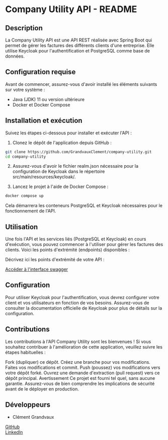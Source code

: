# Company Utility API - README
## Description
La Company Utility API est une API REST réalisée avec Spring Boot qui permet de gérer les factures des différents clients d'une entreprise. Elle utilise Keycloak pour l'authentification et PostgreSQL comme base de données.

## Configuration requise
Avant de commencer, assurez-vous d'avoir installé les éléments suivants sur votre système :

- Java (JDK) 11 ou version ultérieure
- Docker et Docker Compose

## Installation et exécution

Suivez les étapes ci-dessous pour installer et exécuter l'API :

1) Clonez le dépôt de l'application depuis GitHub :
```bash
git clone https://github.com/GrandvauxClement/company-utility.git
cd company-utility
```
2) Assurez-vous d'avoir le fichier realm.json nécessaire pour la configuration de Keycloak dans le répertoire src/main/resources/keycloak/.

3) Lancez le projet à l'aide de Docker Compose :

```bash
docker compose up 
```
Cela démarrera les conteneurs PostgreSQL et Keycloak nécessaires pour le fonctionnement de l'API.

## Utilisation

Une fois l'API et les services liés (PostgreSQL et Keycloak) en cours d'exécution, vous pouvez commencer à l'utiliser pour gérer les factures des clients. Voici les points d'extrémité (endpoints) disponibles :

Décrivez ici les points d'extrémité de votre API :

[Accéder à l'interface swagger](http://localhost:8082/swagger-ui.html)

## Configuration
Pour utiliser Keycloak pour l'authentification, vous devrez configurer votre client et vos utilisateurs en fonction de vos besoins. Assurez-vous de consulter la documentation officielle de Keycloak pour plus de détails sur la configuration.

## Contributions
Les contributions à l'API Company Utility sont les bienvenues ! Si vous souhaitez contribuer à l'amélioration de cette application, veuillez suivre les étapes habituelles :

Fork (dupliquer) ce dépôt.
Créez une branche pour vos modifications.
Faites vos modifications et commit.
Push (poussez) vos modifications vers votre dépôt forké.
Ouvrez une demande d'extraction (pull request) vers ce dépôt principal.
Avertissement
Ce projet est fourni tel quel, sans aucune garantie. Assurez-vous de bien comprendre les implications de sécurité avant de le déployer en production.

## Développeurs

- Clément Grandvaux

[GitHub](https://github.com/GrandvauxClement) <br>
[LinkedIn](https://www.linkedin.com/in/cl%C3%A9ment-grandvaux-548ab219a/)